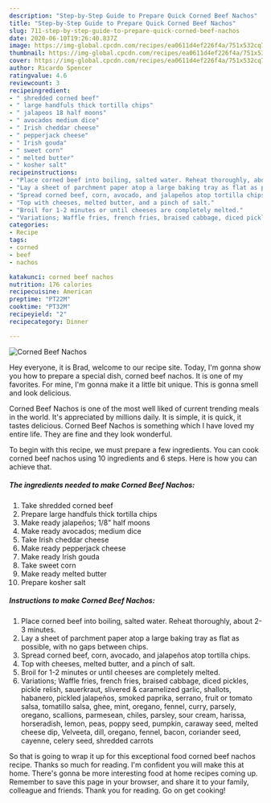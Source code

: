 ```yaml
---
description: "Step-by-Step Guide to Prepare Quick Corned Beef Nachos"
title: "Step-by-Step Guide to Prepare Quick Corned Beef Nachos"
slug: 711-step-by-step-guide-to-prepare-quick-corned-beef-nachos
date: 2020-06-10T19:26:40.837Z
image: https://img-global.cpcdn.com/recipes/ea0611d4ef226f4a/751x532cq70/corned-beef-nachos-recipe-main-photo.jpg
thumbnail: https://img-global.cpcdn.com/recipes/ea0611d4ef226f4a/751x532cq70/corned-beef-nachos-recipe-main-photo.jpg
cover: https://img-global.cpcdn.com/recipes/ea0611d4ef226f4a/751x532cq70/corned-beef-nachos-recipe-main-photo.jpg
author: Ricardo Spencer
ratingvalue: 4.6
reviewcount: 3
recipeingredient:
- " shredded corned beef"
- " large handfuls thick tortilla chips"
- " jalapeos 18 half moons"
- " avocados medium dice"
- " Irish cheddar cheese"
- " pepperjack cheese"
- " Irish gouda"
- " sweet corn"
- " melted butter"
- " kosher salt"
recipeinstructions:
- "Place corned beef into boiling, salted water. Reheat thoroughly, about 2-3 minutes."
- "Lay a sheet of parchment paper atop a large baking tray as flat as possible, with no gaps between chips."
- "Spread corned beef, corn, avocado, and jalapeños atop tortilla chips."
- "Top with cheeses, melted butter, and a pinch of salt."
- "Broil for 1-2 minutes or until cheeses are completely melted."
- "Variations; Waffle fries, french fries, braised cabbage, diced pickles, pickle relish, sauerkraut, slivered &amp; caramelized garlic, shallots, habanero, pickled jalapeños, smoked paprika, serrano, fruit or tomato salsa, tomatillo salsa, ghee, mint, oregano, fennel, curry, parsely, oregano, scallions, parmesean, chiles, parsley, sour cream, harissa, horseradish, lemon, peas, poppy seed, pumpkin, caraway seed, melted cheese dip, Velveeta, dill, oregano, fennel, bacon, coriander seed, cayenne, celery seed, shredded carrots"
categories:
- Recipe
tags:
- corned
- beef
- nachos

katakunci: corned beef nachos 
nutrition: 176 calories
recipecuisine: American
preptime: "PT22M"
cooktime: "PT32M"
recipeyield: "2"
recipecategory: Dinner

---
```



![Corned Beef Nachos](https://img-global.cpcdn.com/recipes/ea0611d4ef226f4a/751x532cq70/corned-beef-nachos-recipe-main-photo.jpg)

Hey everyone, it is Brad, welcome to our recipe site. Today, I'm gonna show you how to prepare a special dish, corned beef nachos. It is one of my favorites. For mine, I'm gonna make it a little bit unique. This is gonna smell and look delicious.

Corned Beef Nachos is one of the most well liked of current trending meals in the world. It's appreciated by millions daily. It is simple, it is quick, it tastes delicious. Corned Beef Nachos is something which I have loved my entire life. They are fine and they look wonderful.




To begin with this recipe, we must prepare a few ingredients. You can cook corned beef nachos using 10 ingredients and 6 steps. Here is how you can achieve that.

<!--inarticleads1-->

##### The ingredients needed to make Corned Beef Nachos:

1. Take  shredded corned beef
1. Prepare  large handfuls thick tortilla chips
1. Make ready  jalapeños; 1/8&#34; half moons
1. Make ready  avocados; medium dice
1. Take  Irish cheddar cheese
1. Make ready  pepperjack cheese
1. Make ready  Irish gouda
1. Take  sweet corn
1. Make ready  melted butter
1. Prepare  kosher salt




<!--inarticleads2-->

##### Instructions to make Corned Beef Nachos:

1. Place corned beef into boiling, salted water. Reheat thoroughly, about 2-3 minutes.
1. Lay a sheet of parchment paper atop a large baking tray as flat as possible, with no gaps between chips.
1. Spread corned beef, corn, avocado, and jalapeños atop tortilla chips.
1. Top with cheeses, melted butter, and a pinch of salt.
1. Broil for 1-2 minutes or until cheeses are completely melted.
1. Variations; Waffle fries, french fries, braised cabbage, diced pickles, pickle relish, sauerkraut, slivered &amp; caramelized garlic, shallots, habanero, pickled jalapeños, smoked paprika, serrano, fruit or tomato salsa, tomatillo salsa, ghee, mint, oregano, fennel, curry, parsely, oregano, scallions, parmesean, chiles, parsley, sour cream, harissa, horseradish, lemon, peas, poppy seed, pumpkin, caraway seed, melted cheese dip, Velveeta, dill, oregano, fennel, bacon, coriander seed, cayenne, celery seed, shredded carrots




So that is going to wrap it up for this exceptional food corned beef nachos recipe. Thanks so much for reading. I'm confident you will make this at home. There's gonna be more interesting food at home recipes coming up. Remember to save this page in your browser, and share it to your family, colleague and friends. Thank you for reading. Go on get cooking!
